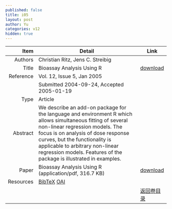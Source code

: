 ```yaml
---
published: false
title: i05
layout: post
author: Yu
categories: v12
hidden: true
---
```


| Item | Detail | Link |
|---:|---|---|
| Authors | Christian Ritz, Jens C. Streibig| |
| Title |Bioassay Analysis Using R | [download](http://www.jstatsoft.org/v12/i05/paper) |
| Reference |Vol. 12, Issue 5, Jan 2005 | |
| | Submitted 2004-09-24, Accepted 2005-01-19| | 
| Type | Article| |
| Abstract | We describe an add-on package for the language and environment R which allows simultaneous fitting of several non-linear regression models. The focus is on analysis of dose response curves, but the functionality is applicable to arbitrary non-linear regression models. Features of the package is illustrated in examples.| |
| Paper | Bioassay Analysis Using R  (application/pdf, 316.7 KB)| [download](http://www.jstatsoft.org/v12/i05/paper) |
| Resources | [BibTeX](http://www.jstatsoft.org/v12/i05/bibtex) [OAI](http://www.jstatsoft.org/oai?verb=GetRecord&identifier=oai.jstatsoft/v12/i05&prefix=oai_dc)| |
| |  | [返回卷目录]({{site.baseurl}}/volume/v12.html) |